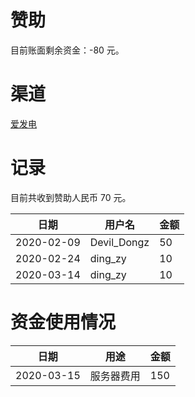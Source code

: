# 赞助

目前账面剩余资金：-80 元。

# 渠道

[爱发电](https://afdian.net/@kotoyuuko)

# 记录

目前共收到赞助人民币 70 元。

| 日期 | 用户名 | 金额 |
| --- | ---  | --- |
| 2020-02-09 | Devil_Dongz | 50 |
| 2020-02-24 | ding_zy | 10 |
| 2020-03-14 | ding_zy | 10 |

# 资金使用情况

| 日期 | 用途 | 金额 |
| --- | ---  | --- |
| 2020-03-15 | 服务器费用 | 150 |
